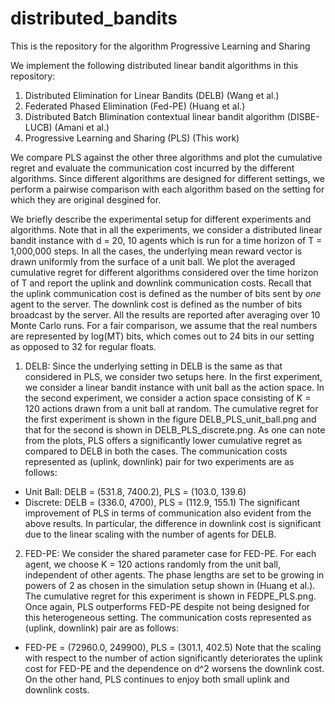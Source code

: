 # distributed_bandits

This is the repository for the algorithm Progressive Learning and Sharing

We implement the following distributed linear bandit algorithms in this repository:

1. Distributed Elimination for Linear Bandits (DELB) (Wang et al.)        
2. Federated Phased Elimination (Fed-PE) (Huang et al.)         
3. Distributed Batch Blimination contextual linear bandit algorithm (DISBE-LUCB) (Amani et al.)        
4. Progressive Learning and Sharing (PLS) (This work)          


We compare PLS against the other three algorithms and plot the cumulative regret and evaluate the communication cost incurred by the different algorithms. Since different algorithms are designed for different settings, we perform a pairwise comparison with each algorithm based on the setting for which they are original desgined for. 

We briefly describe the experimental setup for different experiments and algorithms. Note that in all the experiments, we consider a distributed linear bandit instance with d = 20, 10 agents which is run for a time horizon of T = 1,000,000 steps. In all the cases, the underlying mean reward vector is drawn uniformly from the surface of a unit ball. We plot the averaged cumulative regret for different algorithms considered over the time horizon of T and report the uplink and downlink communication costs. Recall that the uplink communication cost is defined as the number of bits sent by _one_ agent to the server. The downlink cost is defined as the number of bits broadcast by the server. All the results are reported after averaging over 10 Monte Carlo runs. For a fair comparison, we assume that the real numbers are represented by log(MT) bits, which comes out to 24 bits in our setting as opposed to 32 for regular floats.

1. DELB: Since the underlying setting in DELB is the same as that considered in PLS, we consider two setups here. In the first experiment, we consider a linear bandit instance with unit ball as the action space. In the second experiment, we consider a action space consisting of K = 120 actions drawn from a unit ball at random. The cumulative regret for the first experiment is shown in the figure DELB_PLS_unit_ball.png and that for the second is shown in DELB_PLS_discrete.png. As one can note from the plots, PLS offers a significantly lower cumulative regret as compared to DELB in both the cases. The communication costs represented as (uplink, downlink) pair for two experiments are as follows:
- Unit Ball: DELB = (531.8, 7400.2), PLS = (103.0, 139.6)
- Discrete: DELB = (336.0, 4700), PLS = (112.9, 155.1)
The significant improvement of PLS in terms of communication also evident from the above results. In particular, the difference in downlink cost is significant due to the linear scaling with the number of agents for DELB.

2. FED-PE: We consider the shared parameter case for FED-PE. For each agent, we choose K = 120 actions randomly from the unit ball, independent of other agents. The phase lengths are set to be growing in powers of 2 as chosen in the simulation setup shown in (Huang et al.). The cumulative regret for this experiment is shown in FEDPE_PLS.png. Once again, PLS outperforms FED-PE despite not being designed for this heterogeneous setting. The communication costs represented as (uplink, downlink) pair are as follows:
- FED-PE = (72960.0, 249900), PLS = (301.1, 402.5)
Note that the scaling with respect to the number of action significantly deteriorates the uplink cost for FED-PE and the dependence on d^2 worsens the downlink cost. On the other hand, PLS continues to enjoy both small uplink and downlink costs.


